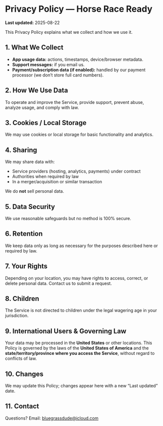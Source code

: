 # Privacy Policy — Horse Race Ready

**Last updated:** 2025-08-22

This Privacy Policy explains what we collect and how we use it.

## 1. What We Collect
- **App usage data:** actions, timestamps, device/browser metadata.
- **Support messages:** if you email us.
- **Payment/subscription data (if enabled):** handled by our payment processor (we don’t store full card numbers).

## 2. How We Use Data
To operate and improve the Service, provide support, prevent abuse, analyze usage, and comply with law.

## 3. Cookies / Local Storage
We may use cookies or local storage for basic functionality and analytics.

## 4. Sharing
We may share data with:
- Service providers (hosting, analytics, payments) under contract
- Authorities when required by law
- In a merger/acquisition or similar transaction

We do **not** sell personal data.

## 5. Data Security
We use reasonable safeguards but no method is 100% secure.

## 6. Retention
We keep data only as long as necessary for the purposes described here or required by law.

## 7. Your Rights
Depending on your location, you may have rights to access, correct, or delete personal data. Contact us to submit a request.

## 8. Children
The Service is not directed to children under the legal wagering age in your jurisdiction.

## 9. International Users & Governing Law
Your data may be processed in the **United States** or other locations. This Policy is governed by the laws of the **United States of America** and the **state/territory/province where you access the Service**, without regard to conflicts of law.

## 10. Changes
We may update this Policy; changes appear here with a new “Last updated” date.

## 11. Contact
Questions? Email: [bluegrassdude@icloud.com](mailto:bluegrassdude@icloud.com?subject=Horse%20Race%20Ready%20Privacy)
